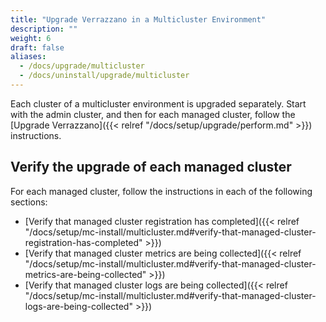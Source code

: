 ```yaml
---
title: "Upgrade Verrazzano in a Multicluster Environment"
description: ""
weight: 6
draft: false
aliases:
  - /docs/upgrade/multicluster
  - /docs/uninstall/upgrade/multicluster
---
```


Each cluster of a multicluster environment is upgraded separately. Start with the admin cluster, and then for each managed cluster, follow the [Upgrade Verrazzano]({{< relref "/docs/setup/upgrade/perform.md" >}}) instructions.

## Verify the upgrade of each managed cluster

For each managed cluster, follow the instructions in each of the following sections:

* [Verify that managed cluster registration has completed]({{< relref "/docs/setup/mc-install/multicluster.md#verify-that-managed-cluster-registration-has-completed" >}})
* [Verify that managed cluster metrics are being collected]({{< relref "/docs/setup/mc-install/multicluster.md#verify-that-managed-cluster-metrics-are-being-collected" >}})
* [Verify that managed cluster logs are being collected]({{< relref "/docs/setup/mc-install/multicluster.md#verify-that-managed-cluster-logs-are-being-collected" >}})

